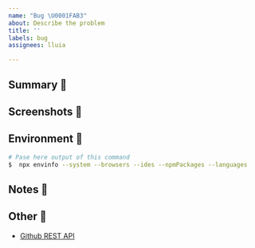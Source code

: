 ```yaml
---
name: "Bug \U0001FAB3"
about: Describe the problem
title: ''
labels: bug
assignees: lluia

---
```


## Summary 💭

<!-- your summary here -->

## Screenshots 📸

<!-- past screenshots here -->

## Environment 🤖

```bash
# Pase here output of this command
$  npx envinfo --system --browsers --ides --npmPackages --languages
```
## Notes 📓

<!-- your notes here -->

## Other 🔗

- [Github REST API](https://docs.github.com/en/rest)
